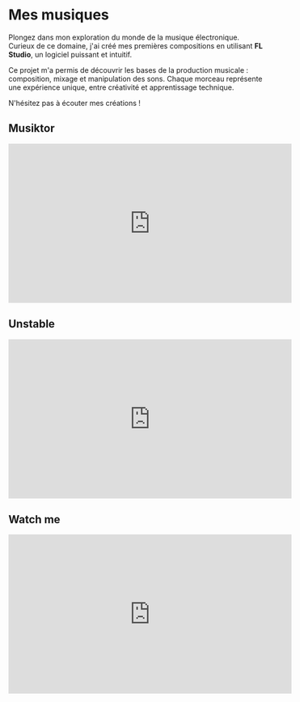 # Mes musiques

Plongez dans mon exploration du monde de la musique électronique. Curieux de ce domaine, j'ai créé mes premières compositions en utilisant __FL Studio__, un logiciel puissant et intuitif.

Ce projet m'a permis de découvrir les bases de la production musicale : composition, mixage et manipulation des sons. Chaque morceau représente une expérience unique, entre créativité et apprentissage technique.

N'hésitez pas à écouter mes créations ! 


## Musiktor

<iframe width="560" height="315" src="https://www.youtube.com/embed/l5NDuP8wQGQ?si=eqOYZaYOYiXaiLfQ" title="YouTube video player" frameborder="0" allow="accelerometer; autoplay; clipboard-write; encrypted-media; gyroscope; picture-in-picture; web-share" referrerpolicy="strict-origin-when-cross-origin" allowfullscreen></iframe>


## Unstable

<iframe width="560" height="315" src="https://www.youtube.com/embed/x2aus2fNXJ4?si=A6blUUYg5Pucss1K" title="YouTube video player" frameborder="0" allow="accelerometer; autoplay; clipboard-write; encrypted-media; gyroscope; picture-in-picture; web-share" referrerpolicy="strict-origin-when-cross-origin" allowfullscreen></iframe>

## Watch me

<iframe width="560" height="315" src="https://www.youtube.com/embed/CcF498A0WF8?si=5aPbLbAmPQIFe48i" title="YouTube video player" frameborder="0" allow="accelerometer; autoplay; clipboard-write; encrypted-media; gyroscope; picture-in-picture; web-share" referrerpolicy="strict-origin-when-cross-origin" allowfullscreen></iframe>